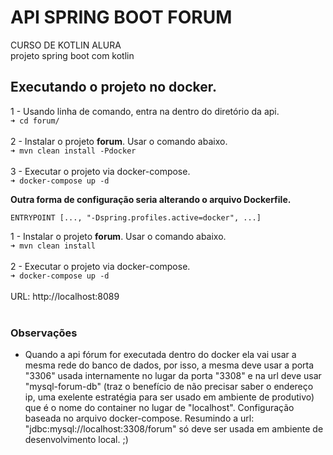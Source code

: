 # API SPRING BOOT FORUM
CURSO DE KOTLIN ALURA<br/>
projeto spring boot com kotlin<br/>
## Executando o projeto no docker.
1 - Usando linha de comando, entra na dentro do diretório da api.<br/>
`➜ cd forum/`<br/><br/>
2 - Instalar o projeto <b>forum</b>. Usar o comando abaixo.<br/>
`➜ mvn clean install -Pdocker`<br/><br/>
3 - Executar o projeto via docker-compose.<br/>
`➜ docker-compose up -d`<br/>

<b>Outra forma de configuração seria alterando o arquivo Dockerfile.</b>

`ENTRYPOINT [..., "-Dspring.profiles.active=docker", ...]`

1 - Instalar o projeto <b>forum</b>. Usar o comando abaixo.<br/>
`➜ mvn clean install`<br/><br/>
2 - Executar o projeto via docker-compose.<br/>
`➜ docker-compose up -d`<br/><br/>
URL: http://localhost:8089<br/><br/>



### Observações
* Quando a api fórum for executada dentro do docker ela vai usar a mesma rede do banco de dados, por isso, a mesma deve usar a porta  "3306" usada internamente no lugar da porta "3308" e na url deve usar "mysql-forum-db" (traz o benefício de não precisar saber o endereço ip, uma exelente estratégia para ser usado em ambiente de produtivo) que é o nome do container no lugar de "localhost". Configuração baseada no arquivo docker-compose. Resumindo a url: "jdbc:mysql://localhost:3308/forum" só deve ser usada em ambiente de desenvolvimento local. ;)
